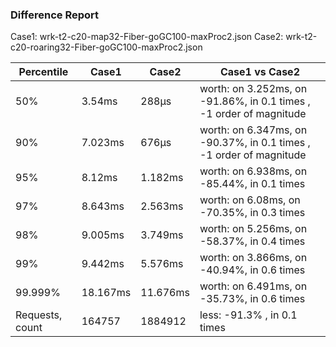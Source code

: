### Difference Report
Case1: wrk-t2-c20-map32-Fiber-goGC100-maxProc2.json
Case2: wrk-t2-c20-roaring32-Fiber-goGC100-maxProc2.json

|Percentile|Case1|Case2|Case1 vs Case2|
|---|---|---|---|
|50%|3.54ms|288µs|worth: on 3.252ms, on -91.86%, in 0.1 times , -1 order of magnitude|
|90%|7.023ms|676µs|worth: on 6.347ms, on -90.37%, in 0.1 times , -1 order of magnitude|
|95%|8.12ms|1.182ms|worth: on 6.938ms, on -85.44%, in 0.1 times |
|97%|8.643ms|2.563ms|worth: on 6.08ms, on -70.35%, in 0.3 times |
|98%|9.005ms|3.749ms|worth: on 5.256ms, on -58.37%, in 0.4 times |
|99%|9.442ms|5.576ms|worth: on 3.866ms, on -40.94%, in 0.6 times |
|99.999%|18.167ms|11.676ms|worth: on 6.491ms, on -35.73%, in 0.6 times |
|Requests, count|164757|1884912|less: -91.3% , in 0.1 times |
